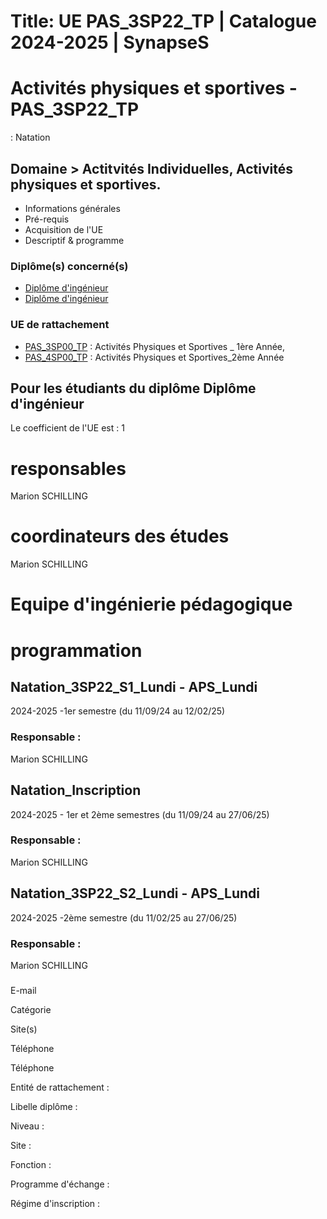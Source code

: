# Title: UE PAS_3SP22_TP | Catalogue 2024-2025 | SynapseS

#  [ ](/catalogue/2024-2025) Activités physiques et sportives \- PAS_3SP22_TP
: Natation

## Domaine > Actitvités Individuelles, Activités physiques et sportives.

  * Informations générales
  * Pré-requis
  * Acquisition de l'UE
  * Descriptif & programme

### Diplôme(s) concerné(s)

  * [Diplôme d'ingénieur](/catalogue/2024-2025/diplome/4/ING-diplome-d-ingenieur)
  * [Diplôme d'ingénieur](/catalogue/2024-2025/diplome/4/ING-diplome-d-ingenieur)

### UE de rattachement

  * [PAS_3SP00_TP](/catalogue/2024-2025/ue/22184/PAS-3SP00-TP-activites-physiques-et-sportives-1ere-annee) : Activités Physiques et Sportives _ 1ère Année, 
  * [PAS_4SP00_TP](/catalogue/2024-2025/ue/24966/PAS-4SP00-TP-activites-physiques-et-sportives-2eme-annee) : Activités Physiques et Sportives_2ème Année

## Pour les étudiants du diplôme Diplôme d'ingénieur

Le coefficient de l'UE est : 1

# responsables

Marion SCHILLING

# coordinateurs des études

Marion SCHILLING

# Equipe d'ingénierie pédagogique

# programmation

## Natation_3SP22_S1_Lundi - APS_Lundi

2024-2025 -1er semestre (du 11/09/24 au 12/02/25)

### Responsable :

Marion SCHILLING

## Natation_Inscription

2024-2025 - 1er et 2ème semestres (du 11/09/24 au 27/06/25)

### Responsable :

Marion SCHILLING

## Natation_3SP22_S2_Lundi - APS_Lundi

2024-2025 -2ème semestre (du 11/02/25 au 27/06/25)

### Responsable :

Marion SCHILLING

###

E-mail

Catégorie

Site(s)

Téléphone

Téléphone

Entité de rattachement :

Libelle diplôme :

Niveau :

Site :

Fonction :

Programme d'échange :

Régime d'inscription :

